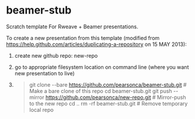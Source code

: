 beamer-stub
==============

Scratch template For Rweave + Beamer presentations.

To create a new presentation from this template (modified from https://help.github.com/articles/duplicating-a-repository on 15 MAY 2013):

1. create new github repo: new-repo

2. go to appropriate filesystem location on command line (where you want new presentation to live)

3. 
	> git clone --bare https://github.com/pearsonca/beamer-stub.git # Make a bare clone of this repo
	> cd beamer-stub.git
	> git push --mirror https://github.com/pearsonca/new-repo.git # Mirror-push to the new repo
	> cd ..
	> rm -rf beamer-stub.git # Remove temporary local repo